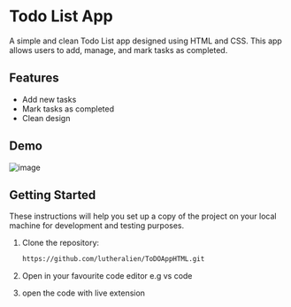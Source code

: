 # Todo List App

A simple and clean Todo List app designed using HTML and CSS. This app allows users to add, manage, and mark tasks as completed.

## Features

- Add new tasks
- Mark tasks as completed
- Clean design

## Demo

![image](https://github.com/lutheralien/ToDOAppHTML/assets/102399984/514fae14-5ab2-4517-b612-d3d922cfe187)


## Getting Started

These instructions will help you set up a copy of the project on your local machine for development and testing purposes.

1. Clone the repository:

   ```bash
   https://github.com/lutheralien/ToDOAppHTML.git

2. Open in your favourite code editor e.g vs code
3. open the code with live extension
